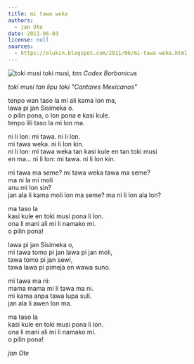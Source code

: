 ```yaml
---
title: mi tawa weka
authors:
  - jan Ote
date: 2011-06-03
license: null
sources:
  - https://olukin.blogspot.com/2011/06/mi-tawa-weka.html
---
```


![toki musi](https://blogger.googleusercontent.com/img/b/R29vZ2xl/AVvXsEh3gnDsni0ADry4Sk-DTLpa_SsbHZnMz0TAB15fk_KBUGUapOjIu3SQkNWNalVA-B6SrG_wfQ01C-1CFVFK0SdtXej_y1Lk4HmkQvBeyE4D6BYYWKnnHSbxA_9CR2HzBfa4k-5_6LvBNYYS/s320/toki-musi.jpg)
toki musi, *tan Codex Borbonicus*

*toki musi tan lipu toki "Cantares Mexicanos"*

tenpo wan taso la mi ali kama lon ma,  \
lawa pi jan Sisimeka o.  \
o pilin pona, o lon pona e kasi kule.  \
tenpo lili taso la mi lon ma.

ni li lon: mi tawa. ni li lon.  \
mi tawa weka. ni li lon kin.  \
ni li lon: mi tawa weka tan kasi kule en tan toki musi  \
en ma… ni li lon: mi tawa. ni li lon kin.

mi tawa ma seme? mi tawa weka tawa ma seme?  \
ma ni la mi moli  \
anu mi lon sin?  \
jan ala li kama moli lon ma seme? ma ni li lon ala lon?

  ma taso la  \
  kasi kule en toki musi pona li lon.  \
  ona li mani ali mi li namako mi.  \
  o pilin pona!

lawa pi jan Sisimeka o,  \
mi tawa tomo pi jan lawa pi jan moli,  \
tawa tomo pi jan sewi,  \
tawa lawa pi pimeja en wawa suno.

mi tawa ma ni:  \
mama mama mi li tawa ma ni.  \
mi kama anpa tawa lupa suli.  \
jan ala li awen lon ma.

  ma taso la  \
  kasi kule en toki musi pona li lon.  \
  ona li mani ali mi li namako mi.  \
  o pilin pona!

*jan Ote*
